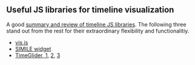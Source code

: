 ## Useful JS libraries for timeline visualization
A good [summary and review of timeline JS libraries](https://bashooka.com/coding/javascript-timeline-libraries/). 
The following three stand out from the rest for their extraordinary flexibility and functionalitiy.
- [vis.js](https://visjs.org/)
- [SIMILE widget](http://www.simile-widgets.org/)
- [TimeGlider, 1](https://github.com/timeglider), [2](https://github.com/tkuhn/timeglider), [3](https://avo.alaska.edu/includes/js/timeglider/kitchen_sink.html)
